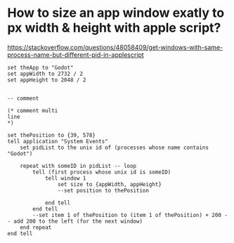 # How to size an app window exatly to px width & height with apple script?


https://stackoverflow.com/questions/48058409/get-windows-with-same-process-name-but-different-pid-in-applescript

```applescript
set theApp to "Godot"
set appWidth to 2732 / 2
set appHeight to 2048 / 2


-- comment

(* comment multi
line 
*)

set thePosition to {39, 578}
tell application "System Events"
	set pidList to the unix id of (processes whose name contains "Godot")
	
	repeat with someID in pidList -- loop 
		tell (first process whose unix id is someID)
			tell window 1
				set size to {appWidth, appHeight}
				--set position to thePosition
				
			end tell
		end tell
		--set item 1 of thePosition to (item 1 of thePosition) + 200 -- add 200 to the left (for the next window)
	end repeat
end tell
```
